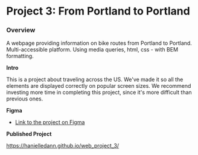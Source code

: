 # Project 3: From Portland to Portland

### Overview

A webpage providing information on bike routes from Portland to Portland. Multi-accessible platform. Using media queries, html, css - with BEM formatting. 

**Intro**

This is a project about traveling across the US. We've made it so all the elements are displayed correctly on popular screen sizes. We recommend investing more time in completing this project, since it's more difficult than previous ones.

**Figma**

* [Link to the project on Figma](https://www.figma.com/file/AtbNbstbxWPcMqvF061V0R/Sprint-3%3A-From-Portland-to-Portland-%7C-desktop-%2B-mobile?node-id=0%3A1)

**Published Project**

https://hanielledann.github.io/web_project_3/
